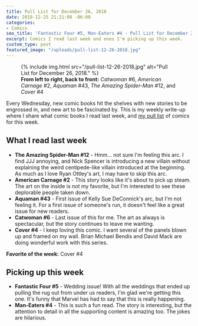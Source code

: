 ```yaml
---
title: Pull List for December 26, 2018
date: 2018-12-25 21:21:00 -06:00
categories:
- Comics
seo_title: 'Fantastic Four #5, Man-Eaters #4 - Pull List for December 26, 2018'
excerpt: Comics I read last week and ones I'm picking up this week.
custom_type: post
featured_image: "/uploads/pull-list-12-26-2018.jpg"
---
```


<figure class="extendout">
  {% include img.html src="/pull-list-12-26-2018.jpg" alt="Pull List for December 26, 2018." %}
  <figcaption><strong>From left to right, back to front:</strong> <em>Catwoman</em> #6, <em>American Carnage</em> #2, <em>Aquaman</em> #43, <em>The Amazing Spider-Man</em> #12, and <em>Cover</em> #4</figcaption>
</figure>

Every Wednesday, new comic books hit the shelves with new stories to be engrossed in, and new art to be fascinated by. This is my weekly write-up where I share what comic books I read last week, and [my pull list](/topics/#pull-list) of comics for this week.

## What I read last week

- **The Amazing Spider-Man #12** - Hmm… not sure I'm feeling this arc. I find JJJ annoying, and Nick Spencer is introducing a new villain without explaining the weird centipede-like villain introduced at the beginning. As much as I love Ryan Ottley's art, I may have to skip this arc.
- **American Carnage #2** - This story looks like it's about to pick up steam. The art on the inside is not my favorite, but I'm interested to see these deplorable people taken down.
- **Aquaman #43** - First issue of Kelly Sue DeConnick's arc, but I'm not feeling it. For a first issue of someone's run, it doesn't feel like a great issue for new readers.
- **Catwoman #6** - Last issue of this for me. The art as always is spectacular, but the story continues to leave me wanting.
- **Cover #4** - I keep loving this comic. I want several of the panels blown up and framed on my wall. Brian Michael Bendis and David Mack are doing wonderful work with this series.

**Favorite of the week:** Cover #4

## Picking up this week

- **Fantastic Four #5** - Wedding issue! With all the weddings that ended up pulling the rug out from under us readers, I'm glad we're getting this one. It's funny that Marvel has had to say that this is really happening.
- **Man-Eaters #4** - This is such a fun read. The story is interesting, but the attention to detail in all the supporting content is amazing too. The jokes are hilarious.
